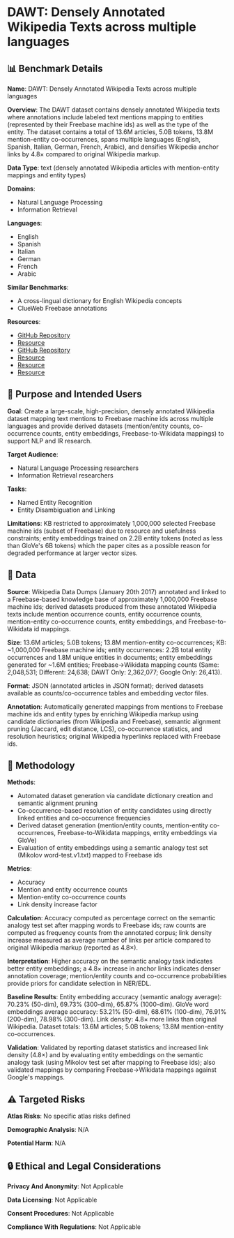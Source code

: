 # DAWT: Densely Annotated Wikipedia Texts across multiple languages

## 📊 Benchmark Details

**Name**: DAWT: Densely Annotated Wikipedia Texts across multiple languages

**Overview**: The DAWT dataset contains densely annotated Wikipedia texts where annotations include labeled text mentions mapping to entities (represented by their Freebase machine ids) as well as the type of the entity. The dataset contains a total of 13.6M articles, 5.0B tokens, 13.8M mention-entity co-occurrences, spans multiple languages (English, Spanish, Italian, German, French, Arabic), and densifies Wikipedia anchor links by 4.8× compared to original Wikipedia markup.

**Data Type**: text (densely annotated Wikipedia articles with mention-entity mappings and entity types)

**Domains**:
- Natural Language Processing
- Information Retrieval

**Languages**:
- English
- Spanish
- Italian
- German
- French
- Arabic

**Similar Benchmarks**:
- A cross-lingual dictionary for English Wikipedia concepts
- ClueWeb Freebase annotations

**Resources**:
- [GitHub Repository](https://github.com/klout/opendata/tree/master/wiki_annotation)
- [Resource](http://nlp.stanford.edu/data/glove.6B.zip)
- [GitHub Repository](https://github.com/stanfordnlp/GloVe)
- [Resource](http://www.fit.vutbr.cz/~imikolov/rnnlm/word-test.v1.txt)
- [Resource](https://developers.google.com/freebase#freebase-wikidata-mappings)
- [Resource](http://lemurproject.org/clueweb09/FACC1/)

## 🎯 Purpose and Intended Users

**Goal**: Create a large-scale, high-precision, densely annotated Wikipedia dataset mapping text mentions to Freebase machine ids across multiple languages and provide derived datasets (mention/entity counts, co-occurrence counts, entity embeddings, Freebase-to-Wikidata mappings) to support NLP and IR research.

**Target Audience**:
- Natural Language Processing researchers
- Information Retrieval researchers

**Tasks**:
- Named Entity Recognition
- Entity Disambiguation and Linking

**Limitations**: KB restricted to approximately 1,000,000 selected Freebase machine ids (subset of Freebase) due to resource and usefulness constraints; entity embeddings trained on 2.2B entity tokens (noted as less than GloVe's 6B tokens) which the paper cites as a possible reason for degraded performance at larger vector sizes.

## 💾 Data

**Source**: Wikipedia Data Dumps (January 20th 2017) annotated and linked to a Freebase-based knowledge base of approximately 1,000,000 Freebase machine ids; derived datasets produced from these annotated Wikipedia texts include mention occurrence counts, entity occurrence counts, mention-entity co-occurrence counts, entity embeddings, and Freebase-to-Wikidata id mappings.

**Size**: 13.6M articles; 5.0B tokens; 13.8M mention-entity co-occurrences; KB: ~1,000,000 Freebase machine ids; entity occurrences: 2.2B total entity occurrences and 1.8M unique entities in documents; entity embeddings generated for ~1.6M entities; Freebase->Wikidata mapping counts (Same: 2,048,531; Different: 24,638; DAWT Only: 2,362,077; Google Only: 26,413).

**Format**: JSON (annotated articles in JSON format); derived datasets available as counts/co-occurrence tables and embedding vector files.

**Annotation**: Automatically generated mappings from mentions to Freebase machine ids and entity types by enriching Wikipedia markup using candidate dictionaries (from Wikipedia and Freebase), semantic alignment pruning (Jaccard, edit distance, LCS), co-occurrence statistics, and resolution heuristics; original Wikipedia hyperlinks replaced with Freebase ids.

## 🔬 Methodology

**Methods**:
- Automated dataset generation via candidate dictionary creation and semantic alignment pruning
- Co-occurrence-based resolution of entity candidates using directly linked entities and co-occurrence frequencies
- Derived dataset generation (mention/entity counts, mention-entity co-occurrences, Freebase-to-Wikidata mappings, entity embeddings via GloVe)
- Evaluation of entity embeddings using a semantic analogy test set (Mikolov word-test.v1.txt) mapped to Freebase ids

**Metrics**:
- Accuracy
- Mention and entity occurrence counts
- Mention-entity co-occurrence counts
- Link density increase factor

**Calculation**: Accuracy computed as percentage correct on the semantic analogy test set after mapping words to Freebase ids; raw counts are computed as frequency counts from the annotated corpus; link density increase measured as average number of links per article compared to original Wikipedia markup (reported as 4.8×).

**Interpretation**: Higher accuracy on the semantic analogy task indicates better entity embeddings; a 4.8× increase in anchor links indicates denser annotation coverage; mention/entity counts and co-occurrence probabilities provide priors for candidate selection in NER/EDL.

**Baseline Results**: Entity embedding accuracy (semantic analogy average): 70.23% (50-dim), 69.73% (300-dim), 65.87% (1000-dim). GloVe word embeddings average accuracy: 53.21% (50-dim), 68.61% (100-dim), 76.91% (200-dim), 78.98% (300-dim). Link density: 4.8× more links than original Wikipedia. Dataset totals: 13.6M articles; 5.0B tokens; 13.8M mention-entity co-occurrences.

**Validation**: Validated by reporting dataset statistics and increased link density (4.8×) and by evaluating entity embeddings on the semantic analogy task (using Mikolov test set after mapping to Freebase ids); also validated mappings by comparing Freebase->Wikidata mappings against Google's mappings.

## ⚠️ Targeted Risks

**Atlas Risks**:
No specific atlas risks defined

**Demographic Analysis**: N/A

**Potential Harm**: N/A

## 🔒 Ethical and Legal Considerations

**Privacy And Anonymity**: Not Applicable

**Data Licensing**: Not Applicable

**Consent Procedures**: Not Applicable

**Compliance With Regulations**: Not Applicable
